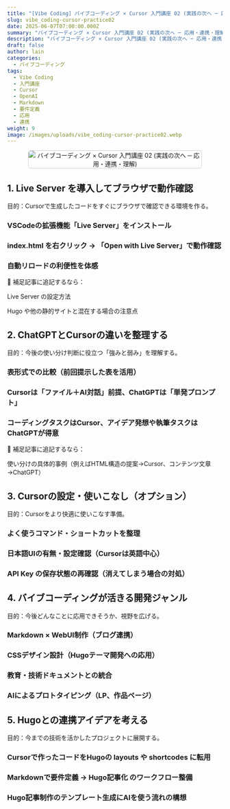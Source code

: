 ```yaml
---
title: "[Vibe Coding] バイブコーディング × Cursor 入門講座 02 (実践の次へ ─ 応用・連携・理解)"
slug: vibe_coding-cursor-practice02
date: 2025-06-07T07:00:00.000Z
summary: "バイブコーディング × Cursor 入門講座 02 (実践の次へ ─ 応用・連携・理解を深める)"
description: "バイブコーディング × Cursor 入門講座 02 (実践の次へ ─ 応用・連携・理解を深める)"
draft: false
author: lain
categories:
  - バイブコーディング
tags:
  - Vibe Coding
  - 入門講座
  - Cursor
  - OpenAI
  - Markdown
  - 要件定義
  - 応用
  - 連携
weight: 9
image: /images/uploads/vibe_coding-cursor-practice02.webp
---
```


<center>
<img src="/images/uploads/vibe_coding-cursor-practice02.webp"
     alt="バイブコーディング × Cursor 入門講座 02 (実践の次へ ─ 応用・連携・理解)"
     style="max-width:80%; height:auto; border:1px solid #ccc; border-radius:6px; " />
</center>


##  1. Live Server を導入してブラウザで動作確認

目的：Cursorで生成したコードをすぐにブラウザで確認できる環境を作る。

### VSCodeの拡張機能「Live Server」をインストール

### index.html を右クリック → 「Open with Live Server」で動作確認

### 自動リロードの利便性を体感

📌 補足記事に追記するなら：

Live Server の設定方法

Hugo や他の静的サイトと混在する場合の注意点


## 2. ChatGPTとCursorの違いを整理する

目的：今後の使い分け判断に役立つ「強みと弱み」を理解する。

### 表形式での比較（前回提示した表を活用）

### Cursorは「ファイル＋AI対話」前提、ChatGPTは「単発プロンプト」

### コーディングタスクはCursor、アイデア発想や執筆タスクはChatGPTが得意

📌 補足記事に追記するなら：

使い分けの具体的事例（例えばHTML構造の提案→Cursor、コンテンツ文章→ChatGPT）

## 3. Cursorの設定・使いこなし（オプション）

目的：Cursorをより快適に使いこなす準備。

### よく使うコマンド・ショートカットを整理

### 日本語UIの有無・設定確認（Cursorは英語中心）

### API Key の保存状態の再確認（消えてしまう場合の対処）

## 4. バイブコーディングが活きる開発ジャンル

目的：今後どんなことに応用できそうか、視野を広げる。

### Markdown × WebUI制作（ブログ連携）

### CSSデザイン設計（Hugoテーマ開発への応用）

### 教育・技術ドキュメントとの統合

### AIによるプロトタイピング（LP、作品ページ）

## 5. Hugoとの連携アイデアを考える

目的：今までの技術を活かしたプロジェクトに展開する。

### Cursorで作ったコードをHugoの layouts や shortcodes に転用

### Markdownで要件定義 → Hugo記事化 のワークフロー整備

### Hugo記事制作のテンプレート生成にAIを使う流れの構想
